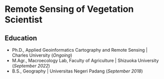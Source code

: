 # Remote Sensing of Vegetation Scientist


## Education
- Ph.D., Applied Geoinformatics Cartography and Remote Sensing | Charles University (_Ongoing_)								       		
- M.Agr., Macroecology Lab, Faculty of Agriculture	| Shizuoka University (_September 2022_)	 			        		
- B.S., Geography | Universitas Negeri Padang (_September 2018_)

